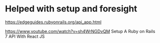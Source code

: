 # Helped with setup and foresight

https://edgeguides.rubyonrails.org/api_app.html

https://www.youtube.com/watch?v=sh4WrNGDvQM
Setup A Ruby on Rails 7 API With React JS